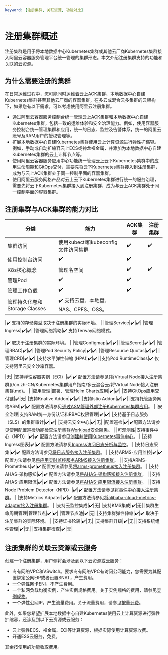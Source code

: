 ```yaml
---
keyword: [注册集群, 关联资源, 功能对比]
---
```


# 注册集群概述

注册集群是用于将本地数据中心Kubernetes集群或其他云厂商Kubernetes集群接入阿里云容器服务管理平台统一管理的集群形态。本文介绍注册集群支持的功能和关联的云资源。

## 为什么需要注册的集群

在日常运维过程中，您可能同时运维着云上ACK集群、本地数据中心自建Kubernetes集群甚至其他云厂商的容器集群，在多云或混合云多集群的云架构下，如果您有以下需求，可以考虑使用阿里云注册集群。

-   通过阿里云容器服务控制台统一管理云上ACK集群和本地数据中心自建Kubernetes集群，包括一致的运维体验和安全治理能力。例如，使用容器服务控制台统一管理集群和应用，统一的日志、监控及告警体系，统一的阿里云账号及RAM用户的授权管理等。
-   扩展本地数据中心自建Kubernetes集群使用云上计算资源进行弹性扩缩容。例如，手动或自动扩缩容云上ECS或神龙裸金属，并添加为本地数据中心自建Kubernetes集群的云上计算节点等。
-   使用阿里云容器服务应用中心功能统一管理云上云下Kubernetes集群中的应用生命周期和GitOps交付，需要先将云下Kubernetes集群接入到注册集群，成为与云上ACK集群处于同一控制平面的容器集群。
-   使用阿里云服务网格产品对云上云下Kubernetes集群进行统一的服务治理，需要先将云下Kubernetes集群接入到注册集群，成为与云上ACK集群处于同一控制平面的容器集群。

## 注册集群与ACK集群的能力对比

|分类|能力|ACK集群|注册集群|
|--|--|-----|----|
|集群访问|使用kubectl和kubeconfig文件访问集群|✔️|✔️|
|使用控制台访问|✔️|✔️|
|K8s核心概念|管理名空间|✔️|✔️|
|管理Pod|✔️|✔️|
|管理工作负载|✔️|✔️|
|管理持久化卷和Storage Classes|✔️ 支持云盘、本地盘、NAS、CPFS、OSS。

|✔️ 支持的存储类型取决于注册集群的实际环境。 |
|管理Service|✔️|✔️|
|管理Ingress|✔️|✔️|
|管理网络策略|✔️ 支持Terway网络模式。

|✔️ 取决于注册集群的实际环境。 |
|管理Configmap|✔️|✔️|
|管理Secret|✔️|✔️|
|管理RBAC|✔️|✔️|
|管理Pod Security Policy|✔️|✔️|
|管理Resource Quotas|✔️|✔️|
|管理CRD|✔️|✔️|
|支持水平弹性伸缩 \(HPA\)|✔️|✔️|
|支持Pod RuntimeClass|✔️ 仅支持阿里云安全沙箱容器。

|无|
|支持弹性容器实例（ECI）|✔️|✔️ 配置方法请参见[将Virtual Node接入注册集群](/cn.zh-CN/Kubernetes集群用户指南/多云混合云/将Virtual Node接入注册集群.md)。 |
|应用管理|部署、管理Helm Charts应用|✔️|✔️|
|支持GitOps应用交付链|✔️|无|
|支持Knative Addon|✔️|✔️|
|支持Istio Addon|✔️|✔️|
|支持托管服务网格ASM|✔️|✔️ 配置方法请参见[通过ASM管理外部注册Kubernetes集群应用]()。 |
|安全治理|支持RAM统一身份认证和RBAC权限管理|✔️|✔️|
|支持基于日志服务（SLS）的集群审计|✔️|✔️|
|支持云安全中心|✔️|无|
|配置巡检|✔️|✔️配置方法请参见[使用配置巡检功能检查注册集群Workload安全隐患](/cn.zh-CN/Kubernetes集群用户指南/多云混合云/组件管理/使用配置巡检功能检查注册集群Workload安全隐患.md)。 |
|可观测性|支持事件中心（NPD）|✔️|✔️ 配置方法请参见[创建并使用Kubernetes事件中心](/cn.zh-CN/应用中心（App）/K8S事件中心/创建并使用Kubernetes事件中心.md)。 |
|支持Ingress图表|✔️|✔️ 配置方法请参见[Ingress访问日志分析与监控](/cn.zh-CN/Kubernetes集群用户指南/网络/Ingress管理/Ingress访问日志分析与监控.md)。 |
|支持日志采集|✔️|✔️ 配置方法请参见[将日志服务接入注册集群](/cn.zh-CN/Kubernetes集群用户指南/多云混合云/将日志服务接入注册集群.md)。 |
|支持ARMS-应用监控|✔️|✔️ 配置方法请参见[将应用实时监控服务ARMS接入注册集群](/cn.zh-CN/Kubernetes集群用户指南/多云混合云/将应用实时监控服务ARMS接入注册集群.md)。 |
|支持ARMS-Prometheus|✔️|✔️ 配置方法请参见[将arms-prometheus接入注册集群](/cn.zh-CN/Kubernetes集群用户指南/多云混合云/将arms-prometheus接入注册集群.md)。 |
|支持AHAS-架构感知|✔️|✔️ 配置方法请参见[将AHAS-架构感知接入注册集群](/cn.zh-CN/Kubernetes集群用户指南/多云混合云/将AHAS-架构感知接入注册集群.md)。 |
|支持AHAS-应用限流|✔️|✔️ 配置方法请参见[将AHAS-应用限流接入注册集群](/cn.zh-CN/Kubernetes集群用户指南/多云混合云/将AHAS-应用限流接入注册集群.md)。 |
|支持Node Problem Detector（NPD）|✔️|✔️ 配置方法请参见[将事件中心接入注册集群](/cn.zh-CN/Kubernetes集群用户指南/多云混合云/将事件中心接入注册集群.md)。 |
|支持Metrics Adpater|✔️|✔️ 配置方法请参见[将alibaba-cloud-metrics-adapter接入注册集群](/cn.zh-CN/Kubernetes集群用户指南/多云混合云/将alibaba-cloud-metrics-adapter接入注册集群.md)。 |
|支持云监控集成|✔️|无|
|支持KMS集成|✔️|无|
|集群生命周期管理|管理节点|✔️|✔️|
|管理节点池|✔️|无|
|支持集群弹性伸缩|✔️|✔️ 取决于注册集群的实际环境。 |
|支持证书轮转|✔️|无|
|支持集群升级|✔️|无|
|支持系统组件管理|✔️|无|
|支持集群检查|✔️|无|

## 注册集群的关联云资源或云服务

创建一个注册集群，用户侧将会涉及到以下云资源或云服务：

-   专有网络VPC和VSwitch。要求专有网络VPC有访问公网能力，您需要为其配置绑定公网EIP或者设置SNAT，产生费用。
-   [一个弹性网卡ENI](/cn.zh-CN/网络/弹性网卡/弹性网卡概述.md)，不产生费用。
-   一个私网负载均衡实例，产生实例规格费用。关于实例规格的费用，请参见[实例规格](/cn.zh-CN/传统型负载均衡CLB/CLB用户指南/实例/实例概述.md)。
-   一个弹性公网IP，产生流量费用。关于流量费用，请参见[按量计费](/cn.zh-CN/产品计费/按量计费.md)。

此外，如果您希望扩展本地数据中心自建Kubernetes使用云上计算资源进行弹性扩缩容，还涉及到以下云资源或云服务：

-   云上弹性ECS、裸金属、ECI等计算资源，根据实际使用计算资源收费。
-   开通ESS云服务，免费。

其余按使用的功能收取费用。

